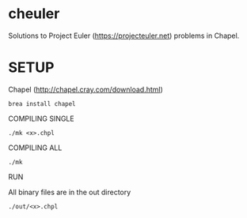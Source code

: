 # cheuler

Solutions to Project Euler (https://projecteuler.net) problems in Chapel.

SETUP
=====

Chapel (http://chapel.cray.com/download.html)

	brea install chapel

COMPILING SINGLE
 
    ./mk <x>.chpl

COMPILING ALL

    ./mk

RUN

All binary files are in the out directory

    ./out/<x>.chpl

